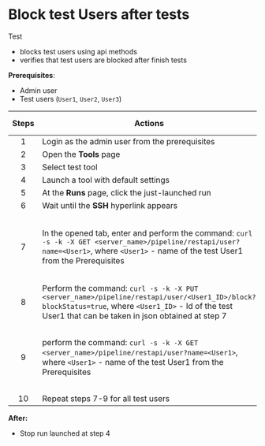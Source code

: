 # Block test Users after tests

Test 
- blocks test users using api methods
- verifies that test users are blocked after finish tests

**Prerequisites**:
- Admin user
- Test users (`User1`, `User2`, `User3`)

| Steps | Actions | Expected results |
|:-------------------------------------------------------------------------------------------------------------------------------------------------------------------------------------------------------------------------------------:|--------------------------------------------------------------------------------------------------------------------------------------------------------------------------------------------------------|------------------------------------------------------------------------------------------|
| 1 | Login as the admin user from the prerequisites | |
| 2 | Open the **Tools** page | | 
| 3 | Select test tool | |
| 4 | Launch a tool with default settings | |
| 5 | At the **Runs** page, click the just-launched run | | 
| 6 | Wait until the **SSH** hyperlink appears | |
| 7 | In the opened tab, enter and perform the command: `curl -s -k -X GET <server_name>/pipeline/restapi/user?name=<User1>`, where `<User1>` - name of the test User1 from the Prerequisites | The command output contains json with info about `<User1>` and includes `<User1_ID>` |
| 8 | Perform the command: `curl -s -k -X PUT <server_name>/pipeline/restapi/user/<User1_ID>/block?blockStatus=true`, where `<User1_ID>` - Id of the test User1 that can be taken in json obtained at step 7 | | 
| 9 | perform the command: `curl -s -k -X GET <server_name>/pipeline/restapi/user?name=<User1>`, where `<User1>` - name of the test User1 from the Prerequisites | The command output contains json with info about `<User1>` and includes `"blocked":true` |
| 10 | Repeat steps 7-9 for all test users | |

**After:**
- Stop run launched at step 4
